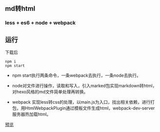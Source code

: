 ## md转html

### less + es6 + node + webpack 

## 运行

下载后 
```
npm i
npm start
```
- npm start执行两条命令，一条webpack去执行，一条node去执行。

- node对文件进行操作，读取和写入，引入marked包实现markdown转html，对hexo风格的md文件简单处理再转换。

- webpack 实现less转css的处理，以main.js为入口，找出相关依赖，进行打包，用HtmlWebpackPlugin通过模板文件生成html，webpack-dev-server服务器热加载html。

[预览](https://github.com/hellocassiell/md2html/blob/master/img/1.png)
